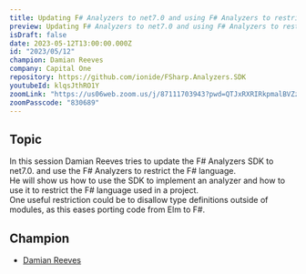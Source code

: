```yaml
---
title: Updating F# Analyzers to net7.0 and using F# Analyzers to restrict the F# language
preview: Updating F# Analyzers to net7.0 and using F# Analyzers to restrict the F# language
isDraft: false
date: 2023-05-12T13:00:00.000Z
id: "2023/05/12"
champion: Damian Reeves
company: Capital One
repository: https://github.com/ionide/FSharp.Analyzers.SDK
youtubeId: klqsJthRO1Y
zoomLink: "https://us06web.zoom.us/j/87111703943?pwd=QTJxRXRIRkpmalBVZzArb3hjY002Zz09"
zoomPasscode: "830689"
---
```


## Topic

In this session Damian Reeves tries to update the F# Analyzers SDK to net7.0. and use the F# Analyzers to restrict the F# language.  
He will show us how to use the SDK to implement an analyzer and how to use it to restrict the F# language used in a project.  
One useful restriction could be to disallow type definitions outside of modules, as this eases porting code from Elm to F#.

## Champion

- [Damian Reeves](https://github.com/DamianReeves)
